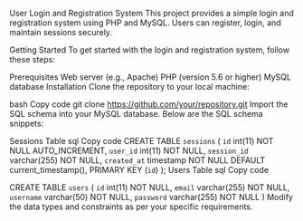 User Login and Registration System
This project provides a simple login and registration system using PHP and MySQL. Users can register, login, and maintain sessions securely.

Getting Started
To get started with the login and registration system, follow these steps:

Prerequisites
Web server (e.g., Apache)
PHP (version 5.6 or higher)
MySQL database
Installation
Clone the repository to your local machine:

bash
Copy code
git clone https://github.com/your/repository.git
Import the SQL schema into your MySQL database. Below are the SQL schema snippets:

Sessions Table
sql
Copy code
CREATE TABLE `sessions` (
  `id` int(11) NOT NULL AUTO_INCREMENT,
  `user_id` int(11) NOT NULL,
  `session_id` varchar(255) NOT NULL,
  `created_at` timestamp NOT NULL DEFAULT current_timestamp(),
  PRIMARY KEY (`id`)
);
Users Table
sql
Copy code

CREATE TABLE `users` (
  `id` int(11) NOT NULL,
  `email` varchar(255) NOT NULL,
  `username` varchar(50) NOT NULL,
  `password` varchar(255) NOT NULL
)
Modify the data types and constraints as per your specific requirements.

